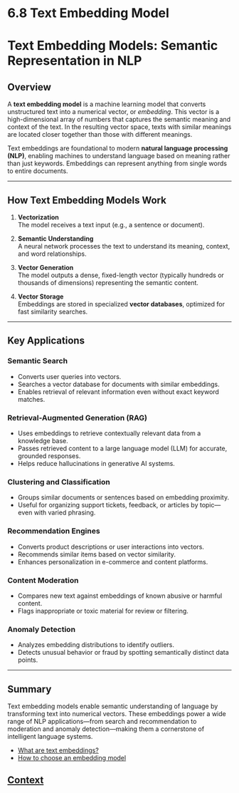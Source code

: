 # 6.8 Text Embedding Model

# Text Embedding Models: Semantic Representation in NLP

## Overview

A **text embedding model** is a machine learning model that converts unstructured text into a numerical vector, or *embedding*. This vector is a high-dimensional array of numbers that captures the semantic meaning and context of the text. In the resulting vector space, texts with similar meanings are located closer together than those with different meanings.

Text embeddings are foundational to modern **natural language processing (NLP)**, enabling machines to understand language based on meaning rather than just keywords. Embeddings can represent anything from single words to entire documents.

---

## How Text Embedding Models Work

1. **Vectorization**  
   The model receives a text input (e.g., a sentence or document).

2. **Semantic Understanding**  
   A neural network processes the text to understand its meaning, context, and word relationships.

3. **Vector Generation**  
   The model outputs a dense, fixed-length vector (typically hundreds or thousands of dimensions) representing the semantic content.

4. **Vector Storage**  
   Embeddings are stored in specialized **vector databases**, optimized for fast similarity searches.

---

## Key Applications

### Semantic Search

- Converts user queries into vectors.
- Searches a vector database for documents with similar embeddings.
- Enables retrieval of relevant information even without exact keyword matches.

### Retrieval-Augmented Generation (RAG)

- Uses embeddings to retrieve contextually relevant data from a knowledge base.
- Passes retrieved content to a large language model (LLM) for accurate, grounded responses.
- Helps reduce hallucinations in generative AI systems.

### Clustering and Classification

- Groups similar documents or sentences based on embedding proximity.
- Useful for organizing support tickets, feedback, or articles by topic—even with varied phrasing.

### Recommendation Engines

- Converts product descriptions or user interactions into vectors.
- Recommends similar items based on vector similarity.
- Enhances personalization in e-commerce and content platforms.

### Content Moderation

- Compares new text against embeddings of known abusive or harmful content.
- Flags inappropriate or toxic material for review or filtering.

### Anomaly Detection

- Analyzes embedding distributions to identify outliers.
- Detects unusual behavior or fraud by spotting semantically distinct data points.

---

## Summary

Text embedding models enable semantic understanding of language by transforming text into numerical vectors. These embeddings power a wide range of NLP applications—from search and recommendation to moderation and anomaly detection—making them a cornerstone of intelligent language systems.

* [What are text embeddings?](https://www.youtube.com/watch?v=vlcQV4j2kTo)
* [How to choose an embedding model](https://www.youtube.com/watch?v=djp4205tHGU)

## [Context](./../context.md)
